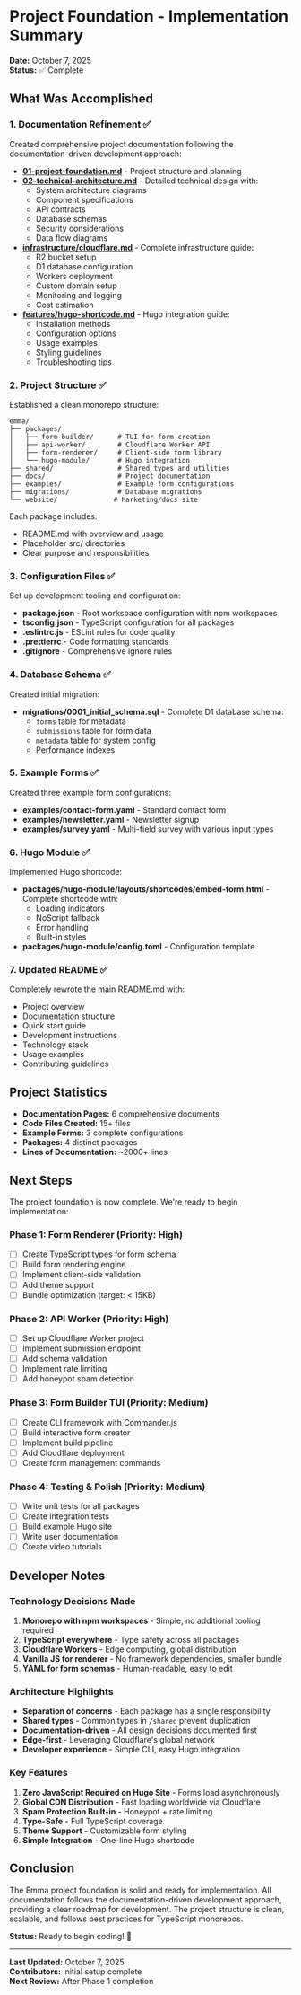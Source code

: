 # Project Foundation - Implementation Summary

**Date:** October 7, 2025  
**Status:** ✅ Complete

## What Was Accomplished

### 1. Documentation Refinement ✅

Created comprehensive project documentation following the documentation-driven development approach:

- **[01-project-foundation.md](./01-project-foundation.md)** - Project structure and planning
- **[02-technical-architecture.md](./02-technical-architecture.md)** - Detailed technical design with:
  - System architecture diagrams
  - Component specifications
  - API contracts
  - Database schemas
  - Security considerations
  - Data flow diagrams
- **[infrastructure/cloudflare.md](./infrastructure/cloudflare.md)** - Complete infrastructure guide:
  - R2 bucket setup
  - D1 database configuration
  - Workers deployment
  - Custom domain setup
  - Monitoring and logging
  - Cost estimation
- **[features/hugo-shortcode.md](./features/hugo-shortcode.md)** - Hugo integration guide:
  - Installation methods
  - Configuration options
  - Usage examples
  - Styling guidelines
  - Troubleshooting tips

### 2. Project Structure ✅

Established a clean monorepo structure:

```
emma/
├── packages/
│   ├── form-builder/      # TUI for form creation
│   ├── api-worker/        # Cloudflare Worker API
│   ├── form-renderer/     # Client-side form library
│   └── hugo-module/       # Hugo integration
├── shared/                # Shared types and utilities
├── docs/                  # Project documentation
├── examples/              # Example form configurations
├── migrations/            # Database migrations
└── website/              # Marketing/docs site
```

Each package includes:
- README.md with overview and usage
- Placeholder src/ directories
- Clear purpose and responsibilities

### 3. Configuration Files ✅

Set up development tooling and configuration:

- **package.json** - Root workspace configuration with npm workspaces
- **tsconfig.json** - TypeScript configuration for all packages
- **.eslintrc.js** - ESLint rules for code quality
- **.prettierrc** - Code formatting standards
- **.gitignore** - Comprehensive ignore rules

### 4. Database Schema ✅

Created initial migration:
- **migrations/0001_initial_schema.sql** - Complete D1 database schema:
  - `forms` table for metadata
  - `submissions` table for form data
  - `metadata` table for system config
  - Performance indexes

### 5. Example Forms ✅

Created three example form configurations:
- **examples/contact-form.yaml** - Standard contact form
- **examples/newsletter.yaml** - Newsletter signup
- **examples/survey.yaml** - Multi-field survey with various input types

### 6. Hugo Module ✅

Implemented Hugo shortcode:
- **packages/hugo-module/layouts/shortcodes/embed-form.html** - Complete shortcode with:
  - Loading indicators
  - NoScript fallback
  - Error handling
  - Built-in styles
- **packages/hugo-module/config.toml** - Configuration template

### 7. Updated README ✅

Completely rewrote the main README.md with:
- Project overview
- Documentation structure
- Quick start guide
- Development instructions
- Technology stack
- Usage examples
- Contributing guidelines

## Project Statistics

- **Documentation Pages:** 6 comprehensive documents
- **Code Files Created:** 15+ files
- **Example Forms:** 3 complete configurations
- **Packages:** 4 distinct packages
- **Lines of Documentation:** ~2000+ lines

## Next Steps

The project foundation is now complete. We're ready to begin implementation:

### Phase 1: Form Renderer (Priority: High)
- [ ] Create TypeScript types for form schema
- [ ] Build form rendering engine
- [ ] Implement client-side validation
- [ ] Add theme support
- [ ] Bundle optimization (target: < 15KB)

### Phase 2: API Worker (Priority: High)
- [ ] Set up Cloudflare Worker project
- [ ] Implement submission endpoint
- [ ] Add schema validation
- [ ] Implement rate limiting
- [ ] Add honeypot spam detection

### Phase 3: Form Builder TUI (Priority: Medium)
- [ ] Create CLI framework with Commander.js
- [ ] Build interactive form creator
- [ ] Implement build pipeline
- [ ] Add Cloudflare deployment
- [ ] Create form management commands

### Phase 4: Testing & Polish (Priority: Medium)
- [ ] Write unit tests for all packages
- [ ] Create integration tests
- [ ] Build example Hugo site
- [ ] Write user documentation
- [ ] Create video tutorials

## Developer Notes

### Technology Decisions Made

1. **Monorepo with npm workspaces** - Simple, no additional tooling required
2. **TypeScript everywhere** - Type safety across all packages
3. **Cloudflare Workers** - Edge computing, global distribution
4. **Vanilla JS for renderer** - No framework dependencies, smaller bundle
5. **YAML for form schemas** - Human-readable, easy to edit

### Architecture Highlights

- **Separation of concerns** - Each package has a single responsibility
- **Shared types** - Common types in `/shared` prevent duplication
- **Documentation-driven** - All design decisions documented first
- **Edge-first** - Leveraging Cloudflare's global network
- **Developer experience** - Simple CLI, easy Hugo integration

### Key Features

1. **Zero JavaScript Required on Hugo Site** - Forms load asynchronously
2. **Global CDN Distribution** - Fast loading worldwide via Cloudflare
3. **Spam Protection Built-in** - Honeypot + rate limiting
4. **Type-Safe** - Full TypeScript coverage
5. **Theme Support** - Customizable form styling
6. **Simple Integration** - One-line Hugo shortcode

## Conclusion

The Emma project foundation is solid and ready for implementation. All documentation follows the documentation-driven development approach, providing a clear roadmap for development. The project structure is clean, scalable, and follows best practices for TypeScript monorepos.

**Status:** Ready to begin coding! 🚀

---

**Last Updated:** October 7, 2025  
**Contributors:** Initial setup complete  
**Next Review:** After Phase 1 completion

